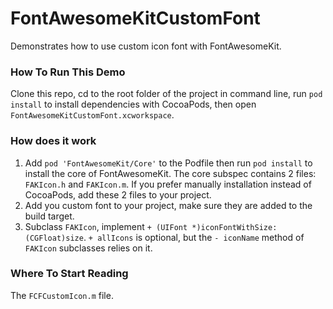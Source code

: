 FontAwesomeKitCustomFont
========================

Demonstrates how to use custom icon font with FontAwesomeKit.

### How To Run This Demo
Clone this repo, cd to the root folder of the project in command line, run `pod install` to install dependencies with CocoaPods, then open `FontAwesomeKitCustomFont.xcworkspace`. 

### How does it work
1. Add `pod 'FontAwesomeKit/Core'` to the Podfile then run `pod install` to install the core of FontAwesomeKit. The core subspec contains 2 files: `FAKIcon.h` and `FAKIcon.m`. If you prefer manually installation instead of CocoaPods, add these 2 files to your project.
2. Add you custom font to your project, make sure they are added to the build target.
3. Subclass `FAKIcon`, implement `+ (UIFont *)iconFontWithSize:(CGFloat)size`. `+ allIcons` is optional, but the `- iconName` method of `FAKIcon` subclasses relies on it.

### Where To Start Reading
The `FCFCustomIcon.m` file.
